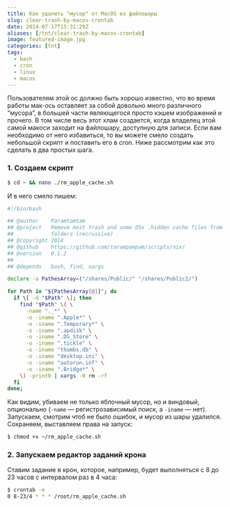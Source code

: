 ```yaml
---
title: Как удалить "мусор" от MacOS из файлошары
slug: clear-trash-by-macos-crontab
date: 2014-07-17T15:31:29Z
aliases: [/tnt/clear-trash-by-macos-crontab]
image: featured-image.jpg
categories: [tnt]
tags:
  - bash
  - cron
  - linux
  - macos
---
```


Пользователям этой ос должно быть хорошо известно, что во время работы мак-ось оставляет за собой довольно много различного “мусора”, в большей части являющегося просто кэшем изображений и прочего. В том числе весь этот хлам создается, когда владелец этой самой макоси заходит на файлошару, доступную для записи. Если вам необходимо от него избавиться, то вы можете смело создать небольшой скрипт и поставить его в cron. Ниже рассмотрим как это сделать в два простых шага.

<!--more-->

### 1. Создаем скрипт

```bash
$ cd ~ && nano ./rm_apple_cache.sh
```

И в него смело пишем:

```bash
#!/bin/bash

## @author    Paramtamtam
## @project   Remove most trash and some OSx .hidden cache files from
##            folders (recrussive)
## @copyright 2014
## @github    https://github.com/tarampampam/scripts/nix/
## @version   0.1.2
##
## @depends   bash, find, xargs

declare -a PathesArray=("/shares/Public/" "/shares/Public2/")

for Path in "${PathesArray[@]}"; do
  if \[ -d "$Path" \]; then
    find "$Path" \( \
      -name "._*" \
      -o -iname ".Apple*" \
      -o -iname ".Temporary*" \
      -o -iname ".apdisk" \
      -o -iname ".DS_Store" \
      -o -iname ".tickle" \
      -o -iname "thumbs.db" \
      -o -iname "desktop.ini" \
      -o -iname "autorun.inf" \
      -o -iname ".Bridge*" \
    \) -print0 | xargs -0 rm -rf
  fi
done;
```

Как видим, убиваем не только яблочный мусор, но и виндовый, опционально (`-name` — регистрозависимый поиск, а `-iname` — нет). Запускаем, смотрим чтоб не было ошибок, и мусор из шары удалился. Сохраняем, выставляем права на запуск:

```bash
$ chmod +x ~/rm_apple_cache.sh
```

### 2. Запускаем редактор заданий крона

Ставим задание в крон, которое, например, будет выполняться с 8 до 23 часов с интервалом раз в 4 часа:

```bash
$ crontab -e
0 8-23/4 * * * /root/rm_apple_cache.sh
```
